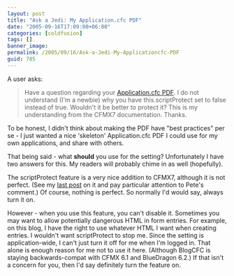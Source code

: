 ```yaml
---
layout: post
title: "Ask a Jedi: My Application.cfc PDF"
date: "2005-09-16T17:09:00+06:00"
categories: [coldfusion]
tags: []
banner_image: 
permalink: /2005/09/16/Ask-a-Jedi-My-Applicationcfc-PDF
guid: 785
---
```


A user asks:

<blockquote>
Have a question regarding your <a href="http://www.raymondcamden.com/downloads/app.pdf">Application.cfc PDF</a>. I do not understand (I'm a newbie) why you have this.scriptProtect set to false instead of true. Wouldn't it be better to protect it? This is my understanding from the CFMX7 documentation. Thanks.
</blockquote>

To be honest, I didn't think about making the PDF have "best practices" per se - I just wanted a nice 'skeleton' Application.cfc PDF I could use for my own applications, and share with others. 

That being said - what <b>should</b> you use for the setting? Unfortunately I have two answers for this. My readers will probably chime in as well (hopefully).

The scriptProtect feature is a very nice addition to CFMX7, although it is not perfect. (See my <a href="http://www.coldfusionjedi.com/index.cfm/2005/9/14/ScriptProtect-Gotcha">last post</a> on it and pay particular attention to Pete's comment.) Of course, nothing is perfect. So normally I'd would say, always turn it on. 

However - when you use this feature, you can't disable it. Sometimes you may want to allow potentially dangerous HTML in form entries. For example, on this blog, I have the right to use whatever HTML I want when creating entries. I wouldn't want scriptProtect to stop me. Since the setting is application-wide, I can't just turn it off for me when I'm logged in. That alone is enough reason for me not to use it here. (Although BlogCFC is staying backwards-compat with CFMX 6.1 and BlueDragon 6.2.) If that isn't a concern for you, then I'd say definitely turn the feature on.